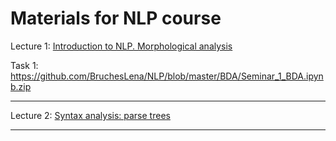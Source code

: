 # Materials for NLP course

Lecture 1: [Introduction to NLP. Morphological analysis](https://github.com/BruchesLena/NLP/blob/master/Lecture_1.pdfs)

Task 1: https://github.com/BruchesLena/NLP/blob/master/BDA/Seminar_1_BDA.ipynb.zip

---

Lecture 2: [Syntax analysis: parse trees](https://github.com/BruchesLena/NLP/blob/master/Lecture_2.pdf)

---
